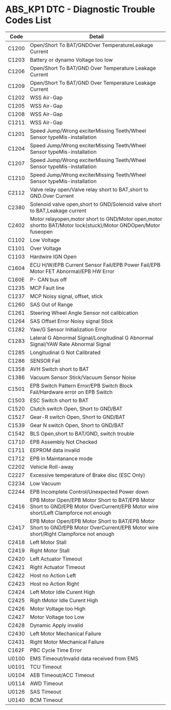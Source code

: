 # ABS_KP1 DTC - Diagnostic Trouble Codes List

| Code | Detail |
| - | - |
| C1200 | Open/Short To BAT/GNDOver TemperatureLeakage Current |
| C1203 | Battery or dynamo Voltage too low |
| C1206 | Open/Short To BAT/GND Over Temperature Leakage Current |
| C1209 | Open/Short To BAT/GND Over Temperature Leakage Current |
| C1202 | WSS Air-Gap |
| C1205 | WSS Air-Gap |
| C1208 | WSS Air-Gap |
| C1211 | WSS Air-Gap |
| C1201 | Speed Jump/Wrong exciterMissing Teeth/Wheel Sensor typeMis-installation |
| C1204 | Speed Jump/Wrong exciterMissing Teeth/Wheel Sensor typeMis-installation |
| C1207 | Speed Jump/Wrong exciterMissing Teeth/Wheel Sensor typeMis-installation |
| C1210 | Speed Jump/Wrong exciterMissing Teeth/Wheel Sensor typeMis-installation |
| C2112 | Valve relay open/Valve relay short to BAT,short to GND.Over Current |
| C2380 | Solenoid valve open,short to GND/Solenoid valve short to BAT,Leakage current |
| C2402 | Motor relayopen,motor short to GND/Motor open,motor shortto BAT/Motor lock(stuck)/Motor GNDOpen/Motor fuseopen |
| C1102 | Low Voltage |
| C1101 | Over Voltage |
| C1103 | Hardwire IGN Open |
| C1604 | ECU H/W/EPB Current Sensor Fail/EPB Power Fail/EPB Motor FET Abnormal/EPB HW Error |
| C160E | P- CAN bus off |
| C1235 | MCP Fault line |
| C1237 | MCP Noisy signal, offset, stick |
| C1260 | SAS Out of Range |
| C1261 | Steering Wheel Angle Sensor not calibication |
| C1264 | SAS Offset Error Noisy signal Stick |
| C1282 | Yaw/G Sensor Initialization Error |
| C1283 | Lateral G Abnormal Signal/Longitudinal G Abnormal Signal/YAW Rate Abnormal Signal |
| C1285 | Longitudinal G Not Calibrated |
| C1286 | SENSOR Fail |
| C1358 | AVH Switch short to BAT |
| C1386 | Vacuum Sensor Stick/Vacuum Sensor Noise |
| C1501 | EPB Switch Pattern Error/EPB Switch Block Fail/Hardware error on EPB Switch |
| C1503 | ESC Switch short to BAT |
| C1520 | Clutch switch Open, Short to GND/BAT |
| C1527 | Gear-R switch Open, Short to GND/BAT |
| C1539 | Gear N switch Open,  Short to GND/BAT |
| C1542 | BLS Open,short to BAT/GND, switch trouble |
| C1710 | EPB Assembly Not Checked |
| C1711 | EEPROM data invalid |
| C1712 | EPB in Maintanance mode |
| C2202 | Vehicle Roll-away |
| C2227 | Excessive temperature of Brake disc (ESC Only) |
| C2234 | Low Vacuum |
| C2244 | EPB Incomplete Control/Unexpected Power down |
| C2416 | EPB Motor Open/EPB Motor Short to BAT/EPB Motor Short to GND/EPB Motor OverCurrent/EPB Motor wire short/Left Clampforce not enough |
| C2417 | EPB Motor Open/EPB Motor Short to BAT/EPB Motor Short to GND/EPB Motor OverCurrent/EPB Motor wire short/Right Clampforce not enough |
| C2418 | Left Motor Stall |
| C2419 | Right Motor Stall |
| C2420 | Left Actuator Timeout |
| C2421 | Right Actuator Timeout |
| C2422 | Host no Action Left |
| C2423 | Host no Action Right |
| C2424 | Left Motor Idle Curent High |
| C2425 | Righ tMotor Idle Curent High |
| C2426 | Motor Voltage too High |
| C2427 | Motor Voltage too Low |
| C2428 | Dynamic Apply invalid |
| C2430 | Left Motor Mechanical Failure |
| C2431 | Right Motor Mechanical Failure |
| C162F | PBC Cycle Time Error |
| U0100 | EMS Timeout/Invalid data received from EMS |
| U0101 | TCU Timeout |
| U0104 | AEB Timeout/ACC Timeout |
| U0114 | AWD Timeout |
| U0126 | SAS Timeout |
| U0140 | BCM Timeout |

